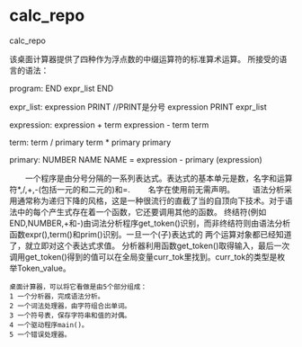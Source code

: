# calc_repo
calc_repo

该桌面计算器提供了四种作为浮点数的中缀运算符的标准算术运算。
所接受的语言的语法：

program:
    END
    expr_list END

expr_list:
	expression PRINT       //PRINT是分号
	expression PRINT expr_list

expression:
	expression + term
	expression - term
	term
	
term:
	term / primary
	term * primary
	primary

primary:
	NUMBER
	NAME
	NAME = expression
	- primary
	(expression)		

　　一个程序是由分号分隔的一系列表达式。表达式的基本单元是数，名字和运算符*,/,+,-(包括一元的和二元的)和=.
　　名字在使用前无需声明。
　　语法分析采用通常称为递归下降的风格，这是一种很流行的直截了当的自顶向下技术。对于语法中的每个产生式存在着一个函数，它还要调用其他的函数。
终结符(例如END,NUMBER,+和-)由词法分析程序get_token()识别，而非终结符则由语法分析函数expr(),term()和prim()识别。一旦一个(子)表达式的
两个运算对象都已经知道了，就立即对这个表达式求值。
	分析器利用函数get_token()取得输入，最后一次调用get_token()得到的值可以在全局变量curr_tok里找到。curr_tok的类型是枚举Token_value。
	
	桌面计算器，可以将它看做是由5个部分组成：
	1 一个分析器，完成语法分析。
	2 一个词法处理器，由字符组合出单词。
	3 一个符号表，保存字符串和值的对偶。
	4 一个驱动程序main()。
	5 一个错误处理器。
	
	
	
	
	
	
	
	
	
	
	
	
	
	
	
	
	
	
	
	
	
	
	
	
	
    
